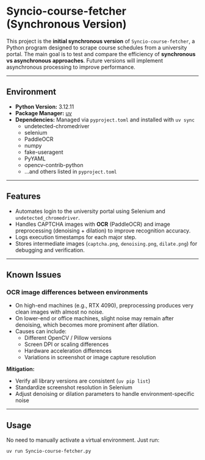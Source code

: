 # Syncio-course-fetcher (Synchronous Version)

This project is the **initial synchronous version** of `Syncio-course-fetcher`, a Python program designed to scrape course schedules from a university portal. The main goal is to test and compare the efficiency of **synchronous vs asynchronous approaches**. Future versions will implement asynchronous processing to improve performance.

---

## Environment

- **Python Version:** 3.12.11 
- **Package Manager:** [uv](https://github.com/astral-sh/uv)  
- **Dependencies:** Managed via `pyproject.toml` and installed with `uv sync`  
  - undetected-chromedriver  
  - selenium  
  - PaddleOCR  
  - numpy  
  - fake-useragent  
  - PyYAML  
  - opencv-contrib-python  
  - ...and others listed in `pyproject.toml`

---

## Features

- Automates login to the university portal using Selenium and `undetected_chromedriver`.
- Handles CAPTCHA images with **OCR** (PaddleOCR) and image preprocessing (denoising + dilation) to improve recognition accuracy.
- Logs execution timestamps for each major step.
- Stores intermediate images (`captcha.png`, `denoising.png`, `dilate.png`) for debugging and verification.

---

## Known Issues

### OCR image differences between environments
- On high-end machines (e.g., RTX 4090), preprocessing produces very clean images with almost no noise.
- On lower-end or office machines, slight noise may remain after denoising, which becomes more prominent after dilation.
- Causes can include:
  - Different OpenCV / Pillow versions
  - Screen DPI or scaling differences
  - Hardware acceleration differences
  - Variations in screenshot or image capture resolution

**Mitigation:**
- Verify all library versions are consistent (`uv pip list`)
- Standardize screenshot resolution in Selenium
- Adjust denoising or dilation parameters to handle environment-specific noise

---

## Usage

No need to manually activate a virtual environment. Just run:
```bash
uv run Syncio-course-fetcher.py
```